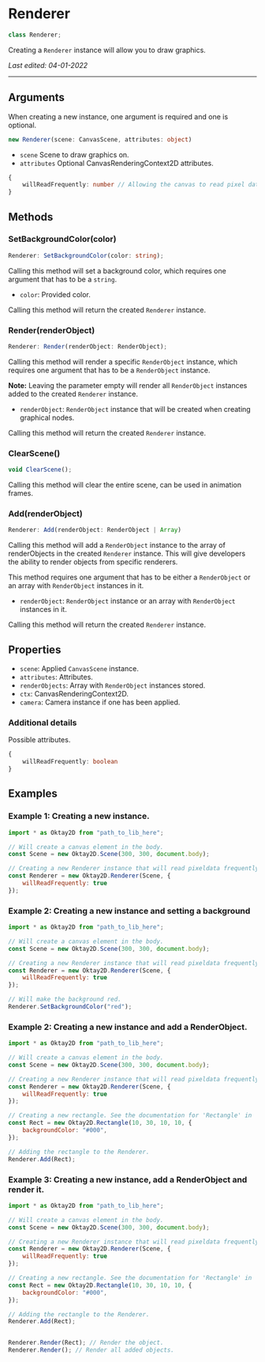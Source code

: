 # Renderer

```ts
class Renderer;
```

Creating a ``Renderer`` instance will allow you to draw graphics. 

_Last edited: 04-01-2022_
- - - 

## Arguments

When creating a new instance, one argument is required and one is optional.

```ts
new Renderer(scene: CanvasScene, attributes: object)
```

- ``scene`` Scene to draw graphics on.
- ``attributes`` Optional CanvasRenderingContext2D attributes.

```ts
{
    willReadFrequently: number // Allowing the canvas to read pixel data frequently, will optimise renderer.
}
```

## Methods

### SetBackgroundColor(color)

```ts
Renderer: SetBackgroundColor(color: string);
```

Calling this method will set a background color, which requires one argument that has to be a ``string``.

- ``color``: Provided color.

Calling this method will return the created ``Renderer`` instance.

### Render(renderObject)

```ts
Renderer: Render(renderObject: RenderObject);
```

Calling this method will render a specific ``RenderObject`` instance, which requires one argument that has to be a
``RenderObject`` instance. 

**Note:** Leaving the parameter empty will render all ``RenderObject`` instances added to the created ``Renderer`` instance.

- ``renderObject``: ``RenderObject`` instance that will be created when creating graphical nodes.

Calling this method will return the created ``Renderer`` instance.

### ClearScene()

```ts
void ClearScene();
```

Calling this method will clear the entire scene, can be used in animation frames.


### Add(renderObject)

```ts
Renderer: Add(renderObject: RenderObject | Array)
```

Calling this method will add a ``RenderObject`` instance to the array of renderObjects in the created ``Renderer`` instance.
This will give developers the ability to render objects from specific renderers.

This method requires one argument that has to be either a ``RenderObject`` or an array with ``RenderObject`` instances in it.

- ``renderObject``: ``RenderObject`` instance or an array with ``RenderObject`` instances in it.

Calling this method will return the created ``Renderer`` instance.

## Properties
- ``scene``: Applied ``CanvasScene`` instance.
- ``attributes``: Attributes.
- ``renderObjects``: Array with ``RenderObject`` instances stored.
- ``ctx``: CanvasRenderingContext2D.
- ``camera``: Camera instance if one has been applied.

### Additional details

Possible attributes.
```ts
{
    willReadFrequently: boolean
}
```

## Examples

### Example 1: Creating a new instance.

```js
import * as Oktay2D from "path_to_lib_here";

// Will create a canvas element in the body.
const Scene = new Oktay2D.Scene(300, 300, document.body);

// Creating a new Renderer instance that will read pixeldata frequently.
const Renderer = new Oktay2D.Renderer(Scene, {
    willReadFrequently: true
});
```

### Example 2: Creating a new instance and setting a background

```js
import * as Oktay2D from "path_to_lib_here";

// Will create a canvas element in the body.
const Scene = new Oktay2D.Scene(300, 300, document.body);

// Creating a new Renderer instance that will read pixeldata frequently.
const Renderer = new Oktay2D.Renderer(Scene, {
    willReadFrequently: true
});

// Will make the background red.
Renderer.SetBackgroundColor("red");
```

### Example 2: Creating a new instance and add a RenderObject.

```js
import * as Oktay2D from "path_to_lib_here";

// Will create a canvas element in the body.
const Scene = new Oktay2D.Scene(300, 300, document.body);

// Creating a new Renderer instance that will read pixeldata frequently.
const Renderer = new Oktay2D.Renderer(Scene, {
    willReadFrequently: true
});

// Creating a new rectangle. See the documentation for 'Rectangle' in 'Shapes' for more info.
const Rect = new Oktay2D.Rectangle(10, 30, 10, 10, {
    backgroundColor: "#000",
});

// Adding the rectangle to the Renderer.
Renderer.Add(Rect);
```

### Example 3: Creating a new instance, add a RenderObject and render it.

```js
import * as Oktay2D from "path_to_lib_here";

// Will create a canvas element in the body.
const Scene = new Oktay2D.Scene(300, 300, document.body);

// Creating a new Renderer instance that will read pixeldata frequently.
const Renderer = new Oktay2D.Renderer(Scene, {
    willReadFrequently: true
});

// Creating a new rectangle. See the documentation for 'Rectangle' in 'Shapes' for more info.
const Rect = new Oktay2D.Rectangle(10, 30, 10, 10, {
    backgroundColor: "#000",
});

// Adding the rectangle to the Renderer.
Renderer.Add(Rect);


Renderer.Render(Rect); // Render the object.
Renderer.Render(); // Render all added objects.
```